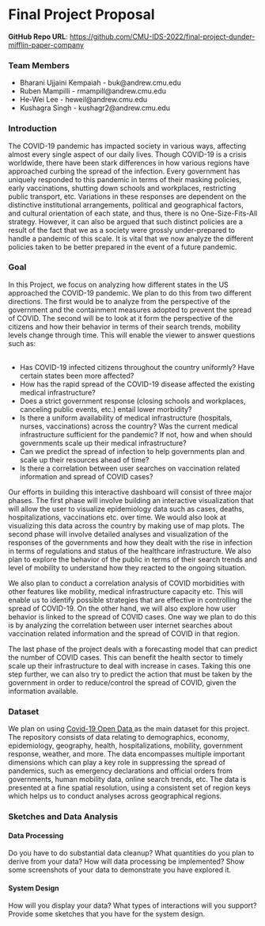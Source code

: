 # Final Project Proposal

**GitHub Repo URL**: https://github.com/CMU-IDS-2022/final-project-dunder-mifflin-paper-company

<h3> Team Members </h3>
<ul> 
<li> Bharani Ujjaini Kempaiah - buk@andrew.cmu.edu </li>
<li> Ruben Mampilli - rmampill@andrew.cmu.edu </li>
<li> He-Wei Lee - heweil@andrew.cmu.edu </li>
<li> Kushagra Singh - kushagr2@andrew.cmu.edu </li>
</ul>






<h3> Introduction </h3>
The COVID-19 pandemic has impacted society in various ways, affecting almost every single aspect of our daily lives. 
Though COVID-19 is a crisis worldwide, there have been stark differences in how various regions have approached 
curbing the spread of the infection. Every government has uniquely responded to this pandemic in terms of their masking 
policies, early vaccinations, shutting down schools and workplaces, restricting public transport, etc. 
Variations in these responses are dependent on the distinctive institutional arrangements, political and geographical 
factors, and cultural orientation of each state, and thus, there is no One-Size-Fits-All strategy. 
However, it can also be argued that such distinct policies are a result of the fact that we as a society were grossly 
under-prepared to handle a pandemic of this scale. It is vital that we now analyze the different policies taken to be 
better prepared in the event of a future pandemic.

<h3> Goal </h3>
In this Project, we focus on analyzing how different states in the US approached the COVID-19 pandemic. 
We plan to do this from two different directions. The first would be to analyze from the perspective of the government 
and the containment measures adopted to prevent the spread of COVID. The second will be to look at it form the 
perspective of the citizens and how their behavior in terms of their search trends, mobility levels change through time.
This will enable the viewer to answer questions such as:
<br><br>
<ul>
<li> Has COVID-19 infected citizens throughout the country uniformly? 
Have certain states been more affected? </li>

<li> How has the rapid spread of the COVID-19 disease affected the existing 
medical infrastructure? </li>

<li> Does a strict government response (closing schools and workplaces, 
canceling public events, etc.) entail lower morbidity? </li>

<li> Is there a uniform availability of medical infrastructure 
(hospitals, nurses, vaccinations) across the country? Was the current 
medical infrastructure sufficient for the pandemic? If not, how and when 
should governments scale up their medical infrastructure? </li>

<li> Can we predict the spread of infection to help governments plan and 
scale up their resources ahead of time? </li>

<li> Is there a correlation between user searches on vaccination 
related information and spread of COVID cases? </li>
</ul>

Our efforts in building this interactive dashboard will consist of three major phases. The first phase will involve building an interactive visualization that will allow the user to visualize epidemiology data such as cases, deaths, hospitalizations, vaccinations etc. over time. We would also look at visualizing this data across the country by making use of map plots. The second phase will involve detailed analyses and visualization of the responses of the governments and how they dealt with the rise in infection in terms of regulations and status of the healthcare infrastructure. We also plan to explore the behavior of the public in terms of their search trends and level of mobility to understand how they reacted to the ongoing situation. 

We also plan to conduct a correlation analysis of COVID morbidities with other features like mobility, medical infrastructure capacity etc. This will enable us to identify possible strategies that are effective in controlling the spread of COVID-19. On the other hand, we will also explore how user behavior is linked to the spread of COVID cases. One way we plan to do this is by analyzing the correlation between user internet searches about vaccination related information and the spread of COVID in that region. 

The last phase of the project deals with a forecasting model that can predict the number of COVID cases. This can benefit the health sector to timely scale up their infrastructure to deal with increase in cases. Taking this one step further, we can also try to predict the action that must be taken by the government in order to reduce/control the spread of COVID, given the information available.


<h3> Dataset </h3>

We plan on using <a href="https://health.google.com/covid-19/open-data/raw-data"> Covid-19 Open Data </a> as 
the main dataset for this project. 
The repository consists of data relating to demographics, economy, epidemiology, geography, health, 
hospitalizations, mobility, government response, weather, and more. 
The data encompasses multiple important dimensions which can play a key role in suppressing the spread of pandemics, 
such as emergency declarations and official orders from governments, human mobility data, online search trends, etc. 
The data is presented at a fine spatial resolution, using a consistent set of region keys which helps us to conduct 
analyses across geographical regions. 

<h3> Sketches and Data Analysis </h3>

<h4>Data Processing</h4>

Do you have to do substantial data cleanup? What quantities do you plan to derive from your data? How will data processing be implemented?  Show some screenshots of your data to demonstrate you have explored it.

<h4>System Design</h4>

How will you display your data? What types of interactions will you support? Provide some sketches that you have for the system design.
